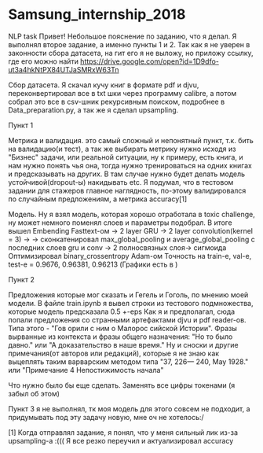 # Samsung_internship_2018
NLP task
Привет!
Небольшое пояснение по заданию, что я делал. Я выполнял второе задание, а именно пункты 1 и 2.
Так как я не уверен в законности сбора датасета, на гит его я не выложу, но приложу ссылку, где его можно найти
https://drive.google.com/open?id=1D9dfo-ut3a4hkNtPX84UTJaSMRxW63Tn

Сбор датасета.
Я скачал кучу книг в формате pdf и djvu, переконвертировал все в txt шки через программу calibre, 
а потом собрал это все в csv-шник рекурсивным поиском, подробнее в Data_preparation.py, а так же я сделал upsampling.

Пункт 1

Метрика и валидация.
это самый сложный и непонятный пункт, т.к. бить на валидацию(и тест), а так же выбирать метрику нужно исходя из "Бизнес" задачи, или реальной ситуации, 
ну к примеру, есть книга, и нам нужно понять чья она, тогда нужно тренироваться на одних книгах и предсказывать на других.
В там случае нужно будет делать модель устойчивой(dropout-ы) накидывать etc. 
Я подумал, что в тестовом задании для стажеров главное наглядность, по-этому валидировался по случайным предложениям, а метрика accuracy[1]

Модель.
Ну я взял модель, которая хорошо отработала в  toxic challenge, ну может немного поменял слоев и параметры подобрал.
В итоге вышел Embending Fasttext-ом -> 2 layer GRU -> 2 layer convolution(kernel = 3) -> 
-> сконкатенировал max_global_pooling и average_global_pooling c последних слоев gru и conv -> 2 полносвязных слоя-> сигмоида
Оптимизировал binary_crossentropy Adam-ом
Точность на train-e, val-e, test-e = 0.9676, 0.96381, 0.96213 (Графики есть в )

Пункт 2

Предложения которые мог сказать и Гегель и Гоголь, по мнению моей модели. В файле train.ipynb я вывел строки из тестового подмножества, которые модель предсказала 0.5 +-eps
Как я и предполагал, сюда попали предложения со странными артефактами djvu и pdf reader-ов. Типа этого - "Гов орили с ним о Малорос сийской Истории". 
Фразы вырванные из контекста и фразы общего назначения: "Но то было давно." или "А доказательство в наше время."
Ну и сноски и другие примечания(от авторов или редакций), которые я не знаю как выцеплять таким варварским методом типа "37, 226— 240, May 1928." или "Примечание 4 Непостижимость начала"

Что нужно было бы еще сделать. 
Заменять все цифры токенами (я забыл об этом)


Пункт 3 я не выполнял, тк моя модель для этого совсем не подходит, а придумывать под эту задачу новую, мне оч не хотелось:/


[1] Когда отправлял задание, я понял, что у меня сильный лик из-за upsampling-a :((( Я все резко переучил и актуализировал accuracy
